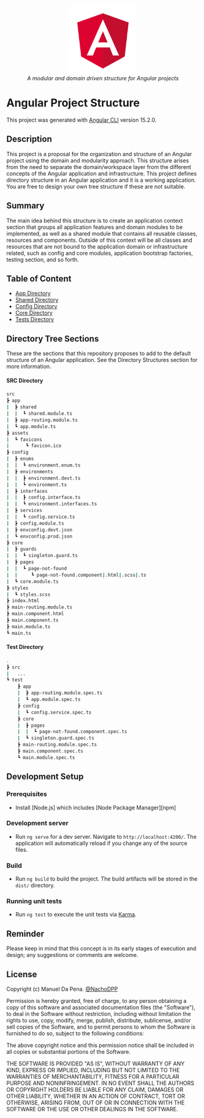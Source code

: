 <p align="center">
  <img src="./docs/images/angular.png" alt="angular-logo" width="180px" height="180px"/>
  <br>
  <i>A modular and domain driven structure for Angular projects</i>
  <br>
</p>

# Angular Project Structure

This project was generated with [Angular CLI](https://github.com/angular/angular-cli) version 15.2.0.

## Description

This project is a proposal for the organization and structure of an Angular project using the domain and modularity approach. This structure arises from the need to separate the domain/workspace layer from the different concepts of the Angular application and infrastructure. This project defines directory structure in an Angular application and it is a working application. You are free to design your own tree structure if these are not suitable.

## Summary

The main idea behind this structure is to create an application context section that groups all application features and domain modules to be implemented, as well as a shared module that contains all reusable classes, resources and components. Outside of this context will be all classes and resources that are not bound to the application domain or infrastructure related, such as config and core modules, application bootstrap factories, testing section, and so forth.

## Table of Content

- [App Directory](./docs/app-module.md)
- [Shared Directory](./docs/shared-module.md)
- [Config Directory](./docs/config-module.md)
- [Core Directory](./docs/core-module.md)
- [Tests Directory](./docs/tests-directory.md)

## Directory Tree Sections

These are the sections that this repository proposes to add to the default structure of an Angular application. See the Directory Structures section for more information.

#### SRC Directory

```bash
src
┣ app
|  ┣ shared
|  |  ┗ shared.module.ts
|  ┣ app-routing.module.ts
|  ┗ app.module.ts
┣ assets
|  ┗ favicons
|      ┗ favicon.ico
┣ config
|  ┣ enums
|  |  ┗ environment.enum.ts
|  ┣ environments
|  |  ┣ environment.devt.ts
|  |  ┗ environment.ts
|  ┣ interfaces
|  |  ┣ config.interface.ts
|  |  ┗ environment.interfaces.ts
|  ┣ services
|  |  ┗ config.service.ts
|  ┣ config.module.ts
|  ┣ envconfig.devt.json
|  ┗ envconfig.prod.json
┣ core
|  ┣ guards
|  |  ┗ singleton.guard.ts
|  ┣ pages
|  |  ┗ page-not-found
|  |     ┗ page-not-found.component|.html|.scss|.ts
|  ┗ core.module.ts
┣ styles
|  ┗ styles.scss
┣ index.html
┣ main-routing.module.ts
┣ main.component.html
┣ main.component.ts
┣ main.module.ts
┗ main.ts
```

#### Test Directory

```bash
.
┣ src
|   ...
┗ test
    ┣ app
    |  ┣ app-routing.module.spec.ts
    |  ┗ app.module.spec.ts
    ┣ config
    |  ┗ config.service.spec.ts
    ┣ core
    |  ┣ pages
    |  |  ┗ page-not-found.component.spec.ts
    |  ┗ singleton.guard.spec.ts
    ┣ main-routing.module.spec.ts
    ┣ main.component.spec.ts
    ┗ main.module.spec.ts
```

## Development Setup

### Prerequisites

- Install [Node.js] which includes [Node Package Manager][npm]

### Development server

- Run `ng serve` for a dev server. Navigate to `http://localhost:4200/`. The application will automatically reload if you change any of the source files.

### Build

- Run `ng build` to build the project. The build artifacts will be stored in the `dist/` directory.

### Running unit tests

- Run `ng test` to execute the unit tests via [Karma](https://karma-runner.github.io).

## Reminder

Please keep in mind that this concept is in its early stages of execution and design; any suggestions or comments are welcome.

## License

Copyright (c) Manuel Da Pena. [@NachoDPP](https://github.com/NachoDPP "@NachoDPP")

Permission is hereby granted, free of charge, to any person obtaining a copy
of this software and associated documentation files (the "Software"), to deal
in the Software without restriction, including without limitation the rights
to use, copy, modify, merge, publish, distribute, sublicense, and/or sell
copies of the Software, and to permit persons to whom the Software is
furnished to do so, subject to the following conditions:

The above copyright notice and this permission notice shall be included in
all copies or substantial portions of the Software.

THE SOFTWARE IS PROVIDED "AS IS", WITHOUT WARRANTY OF ANY KIND, EXPRESS OR
IMPLIED, INCLUDING BUT NOT LIMITED TO THE WARRANTIES OF MERCHANTABILITY,
FITNESS FOR A PARTICULAR PURPOSE AND NONINFRINGEMENT. IN NO EVENT SHALL THE
AUTHORS OR COPYRIGHT HOLDERS BE LIABLE FOR ANY CLAIM, DAMAGES OR OTHER
LIABILITY, WHETHER IN AN ACTION OF CONTRACT, TORT OR OTHERWISE, ARISING FROM,
OUT OF OR IN CONNECTION WITH THE SOFTWARE OR THE USE OR OTHER DEALINGS IN
THE SOFTWARE.

